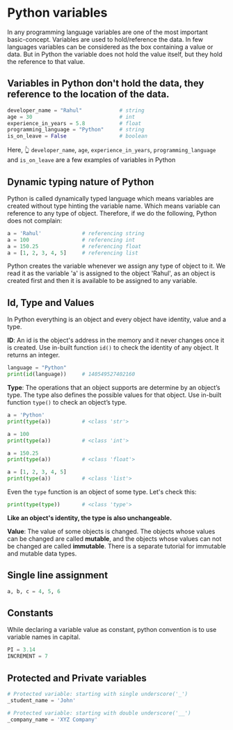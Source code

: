 # Python variables

In any programming language variables are one of the most important basic-concept. Variables are used to hold/reference the data. In few languages variables can be considered as the box containing a value or data. But in Python the variable does not hold the value itself, but they hold the reference to that value.

## Variables in Python don't hold the data, they reference to the location of the data.

```python
developer_name = "Rahul"            # string
age = 30                            # int
experience_in_years = 5.8           # float
programming_language = "Python"     # string
is_on_leave = False                 # boolean
```
Here, 👆 `developer_name`, `age`, `experience_in_years`, `programming_language` and `is_on_leave` are a few examples of variables in Python

## Dynamic typing nature of Python

Python is called dynamically typed language which means variables are created without type hinting the variable name. Which means variable can reference to any type of object. Therefore, if we do the following, Python does not complain:
```python
a = 'Rahul'             # referencing string
a = 100                 # referencing int
a = 150.25              # referencing float
a = [1, 2, 3, 4, 5]     # referencing list
```
Python creates the variable whenever we assign any type of object to it. We read it as the variable 'a' is assigned to the object 'Rahul', as an object is created first and then it is available to be assigned to any variable.

## Id, Type and Values
In Python everything is an object and every object have identity, value and a type.

**ID**: An id is the object's address in the memory and it never changes once it is created. Use in-built function `id()` to check the identity of any object. It returns an integer.

```python
language = "Python"
print(id(language))     # 140549527402160
``` 

**Type**: The operations that an object supports are determine by an object’s type. The type also defines the possible values for that object. Use in-built function `type()` to check an object’s type. 

```python
a = 'Python'
print(type(a))          # <class 'str'>

a = 100
print(type(a))          # <class 'int'>

a = 150.25
print(type(a))          # <class 'float'>

a = [1, 2, 3, 4, 5]
print(type(a))          # <class 'list'>
```

Even the `type` function is an object of some type. Let's check this:
```python
print(type(type))       # <class 'type'>
```

**Like an object's identity, the type is also unchangeable.** 

**Value**: The value of some objects is changed. The objects whose values can be changed are called **mutable**, and the objects whose values can not be changed are called **immutable**. There is a separate tutorial for immutable and mutable data types.

## Single line assignment
```python
a, b, c = 4, 5, 6
```
## Constants
While declaring a variable value as constant, python convention is to use variable names in capital.
```python
PI = 3.14
INCREMENT = 7
```

## Protected and Private variables
```python
# Protected variable: starting with single underscore('_')
_student_name = 'John'

# Protected variable: starting with double underscore('__')
_company_name = 'XYZ Company'
```


